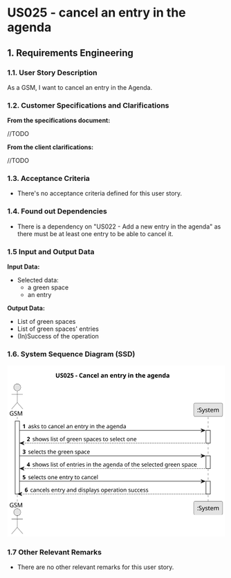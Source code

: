 # US025 - cancel an entry in the agenda


## 1. Requirements Engineering

### 1.1. User Story Description

As a GSM, I want to cancel an entry in the Agenda.

### 1.2. Customer Specifications and Clarifications 

**From the specifications document:**

//TODO

**From the client clarifications:**

//TODO


### 1.3. Acceptance Criteria

* There's no acceptance criteria defined for this user story.

### 1.4. Found out Dependencies

* There is a dependency on "US022 - Add a new entry in the agenda" as there must be at least one entry to be able to cancel it.

### 1.5 Input and Output Data

**Input Data:**

* Selected data:
  * a green space
  * an entry

**Output Data:**

* List of green spaces
* List of green spaces' entries
* (In)Success of the operation

### 1.6. System Sequence Diagram (SSD)

![System Sequence Diagram - US025](svg/us025-system-sequence-diagram.svg)


### 1.7 Other Relevant Remarks

* There are no other relevant remarks for this user story.
